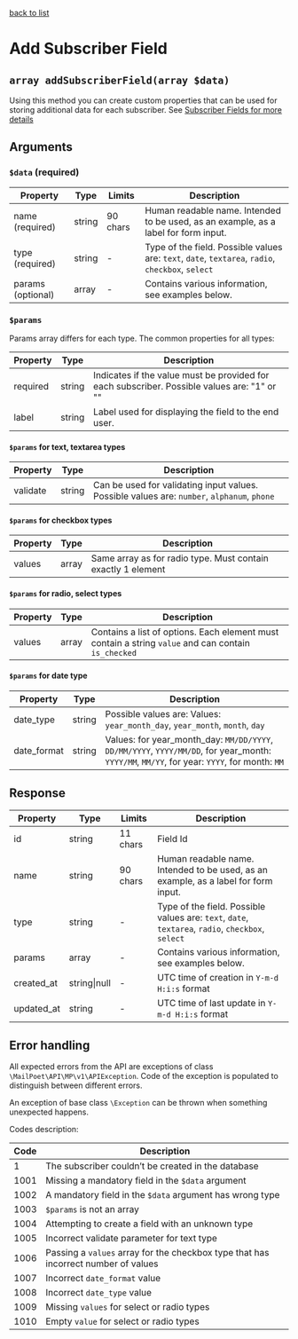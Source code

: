 [back to list](../Readme.md)

# Add Subscriber Field

## `array addSubscriberField(array $data)`

Using this method you can create custom properties that can be used for storing additional data for each subscriber.
See [Subscriber Fields for more details](./GetSubscriberFields.md)

## Arguments

### `$data` (required)

| Property | Type | Limits | Description |
| --- | --- | --- | --- |
| name (required) | string | 90 chars | Human readable name. Intended to be used, as an example, as a label for form input. |
| type (required) | string | - | Type of the field. Possible values are: `text`, `date`, `textarea`, `radio`, `checkbox`, `select` |
| params (optional) | array | - | Contains various information, see examples below. |

### `$params`

Params array differs for each type. 
The common properties for all types: 

| Property | Type | Description |
| --- | --- | --- |
| required | string | Indicates if the value must be provided for each subscriber. Possible values are: "1" or "" |
| label | string | Label used for displaying the field to the end user. |

#### `$params` for text, textarea types

| Property | Type | Description |
| --- | --- | --- |
| validate | string | Can be used for validating input values. Possible values are: `number`, `alphanum`, `phone` |

#### `$params` for checkbox types

| Property | Type | Description |
| --- | --- | --- |
| values | array | Same array as for radio type. Must contain exactly 1 element |

#### `$params` for radio, select types

| Property | Type | Description |
| --- | --- | --- |
| values | array | Contains a list of options. Each element must contain a string `value` and can contain `is_checked` |

#### `$params` for date type

| Property | Type | Description |
| --- | --- | --- |
| date_type | string | Possible values are: Values: `year_month_day`, `year_month`, `month`, `day` |
| date_format | string | Values: for year_month_day: `MM/DD/YYYY`, `DD/MM/YYYY`, `YYYY/MM/DD`, for year_month: `YYYY/MM`, `MM/YY`, for year: `YYYY`, for month: `MM` |

## Response

| Property | Type | Limits | Description |
| --- | --- | --- | --- |
| id | string | 11 chars |Field Id |
| name | string | 90 chars | Human readable name. Intended to be used, as an example, as a label for form input. |
| type | string | - | Type of the field. Possible values are: `text`, `date`, `textarea`, `radio`, `checkbox`, `select` |
| params | array | - | Contains various information, see examples below. |
| created_at | string\|null | - | UTC time of creation in `Y-m-d H:i:s` format |
| updated_at | string | - | UTC time of last update in `Y-m-d H:i:s` format |

## Error handling

All expected errors from the API are exceptions of class `\MailPoet\API\MP\v1\APIException`. 
Code of the exception is populated to distinguish between different errors.

An exception of base class `\Exception` can be thrown when something unexpected happens.

Codes description:

| Code | Description |
| --- | ---  |
| 1 | The subscriber couldn’t be created in the database |
| 1001 | Missing a mandatory field in the `$data` argument |
| 1002 | A mandatory field in the `$data` argument has wrong type |
| 1003 | `$params` is not an array |
| 1004 | Attempting to create a field with an unknown type |
| 1005 | Incorrect validate parameter for text type |
| 1006 | Passing a `values` array for the checkbox type that has incorrect number of values |
| 1007 | Incorrect `date_format` value |
| 1008 | Incorrect `date_type` value |
| 1009 | Missing `values` for select or radio types |
| 1010 | Empty `value` for select or radio types |
